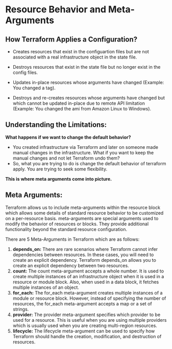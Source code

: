 # Resource Behavior and Meta-Arguments

## How Terraform Applies a Configuration?

* Creates resources that exist in the configuartion files but are not associated with a real infrastructure object in the state file.

* Destroys resources that exist in the state file but no longer exist in the config files.

* Updates in-place resources whose arguments have changed (Example: You changed a tag).

* Destroys and re-creates resources whose arguments have changed but which cannot be updated in-place due to remote API limitation (Example: You changed the ami from Amazon Linux to Windows).


## Understanding the Limitations:

**What happens if we want to change the default behavior?**

* You created infrastructure via Terraform and later on someone made manual changes in the infrastructure. What if you want to keep the manual changes and not let Terraform undo them?
* So, what you are trying to do is change the default behavior of terraform apply. You are trying to seek some flexibility.

**This is where meta arguments come into picture.**

## Meta Arguments:
Terraform allows us to include meta-arguments within the resource block which allows some details of standard resource behavior to be customized on a per-resource basis. meta-arguments are special arguments used to modify the behavior of resources or blocks. They provide additional functionality beyond the standard resource configuration.

There are 5 Meta-Arguments in Terraform which are as follows:
1. **depends_on:** There are rare scenarios where Terraform cannot infer dependencies between resources. In these cases, you will need to create an explicit dependency. Terraform depends_on allows you to create an explicit dependency between two resources.
2. **count:** The count meta-argument accepts a whole number. It is used to create multiple instances of an infrastructure object when it is used in a resource or module block. Also, when used in a data block, it fetches multiple instances of an object.
3. **for_each:** The for_each meta-argument creates multiple instances of a module or resource block. However, instead of specifying the number of resources, the for_each meta-argument accepts a map or a set of strings.
4. **provider:** The provider meta-argument specifies which provider to be used for a resource. This is useful when you are using multiple providers which is usually used when you are creating multi-region resources.
5. **lifecycle:** The lifecycle meta-argument can be used to specify how Terraform should handle the creation, modification, and destruction of resources.
